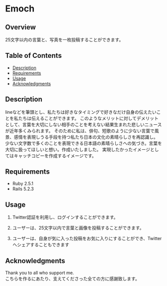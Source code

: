 # Emoch

## Overview
25文字以内の言葉と、写真を一枚投稿することができます。

## Table of Contents
- [Description](#description)
- [Requirements](#requirements)
- [Usage](#usage)
- [Acknowledgments](#acknowledgments)

## Description
lineなどを筆頭とし、私たちは好きなタイミングで好きなだけ自身の伝えたいことを私たちは伝えることができます。
このようなメリットに対してデメリットとして、言葉を大切にしない相手のことを考えない結果生まれた悲しいニュースが近年多くみられます。
そのために私は、俳句、短歌のように少ない言葉で風景、感情を表現しうる手段を持つ私たち日本の文化の素晴らしさを再認識し。
少ない文字数で多くのことを表現できる日本語の素晴らしさへの気づき。言葉を大切に扱ってほしいと想い。作成いたしました。
実現したかったイメージとしてはキャッチコピーを作成するイメージです。

## Requirements
* Ruby  2.5.1
* Rails 5.2.3

## Usage
1. Twitter認証を利用し、ログインすることができます。
  
2. ユーザーは、25文字以内で言葉と画像を投稿することができます。

3. ユーザーは、自身が気に入った投稿をお気に入りにすることができ、Twitterへシェアすることもできます

## Acknowledgments
Thank you to all who support me.  
こちらを作るにあたり、支えてくださった全ての方に感謝致します。
